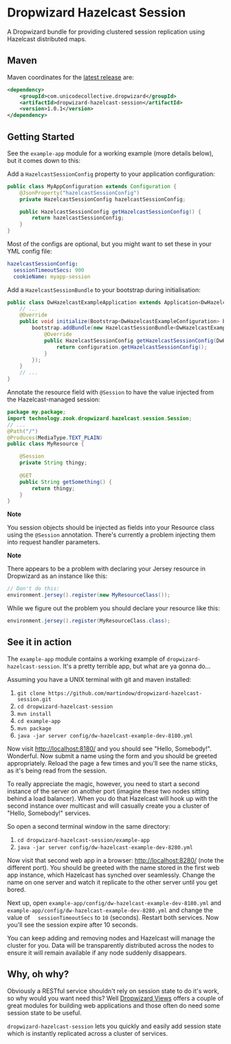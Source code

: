 Dropwizard Hazelcast Session
============================

A Dropwizard bundle for providing clustered session replication using Hazelcast distributed maps.

Maven
-----

Maven coordinates for the [latest release](https://repo1.maven.org/maven2/com/unicodecollective/dropwizard/dropwizard-hazelcast-session/1.0.1/) are:

```xml
<dependency>
    <groupId>com.unicodecollective.dropwizard</groupId>
    <artifactId>dropwizard-hazelcast-session</artifactId>
    <version>1.0.1</version>
</dependency>
```


Getting Started
---------------

See the `example-app` module for a working example (more details below), but it comes down to this:

Add a `HazelcastSessionConfig` property to your application configuration:
```java
public class MyAppConfiguration extends Configuration {
    @JsonProperty("hazelcastSessionConfig")
    private HazelcastSessionConfig hazelcastSessionConfig;

    public HazelcastSessionConfig getHazelcastSessionConfig() {
        return hazelcastSessionConfig;
    }
}
```

Most of the configs are optional, but you might want to set these in your YML config file:
```yml
hazelcastSessionConfig:
  sessionTimeoutSecs: 900
  cookieName: myapp-session
```

Add a `HazelcastSessionBundle` to your bootstrap during initialisation:
```java
public class DwHazelcastExampleApplication extends Application<DwHazelcastExampleConfiguration> {
    // ...
    @Override
    public void initialize(Bootstrap<DwHazelcastExampleConfiguration> bootstrap) {
        bootstrap.addBundle(new HazelcastSessionBundle<DwHazelcastExampleConfiguration>() {
            @Override
            public HazelcastSessionConfig getHazelcastSessionConfig(DwHazelcastExampleConfiguration configuration) {
                return configuration.getHazelcastSessionConfig();
            }
        });
    }
    // ...
}
```

Annotate the resource field with `@Session` to have the value injected from the Hazelcast-managed session:
```java
package my.package;
import technology.zook.dropwizard.hazelcast.session.Session;
// ...
@Path("/")
@Produces(MediaType.TEXT_PLAIN)
public class MyResource {

    @Session
    private String thingy;
    
    @GET
    public String getSomething() {
        return thingy;
    }
}
```

**Note**

You session objects should be injected as fields into your Resource class using the `@Session` annotation. There's currently a problem injecting them into request handler parameters.


**Note**

There appears to be a problem with declaring your Jersey resource in Dropwizard as an instance like this:
```java
// Don't do this:
environment.jersey().register(new MyResourceClass());
```

While we figure out the problem you should declare your resource like this:
```java
environment.jersey().register(MyResourceClass.class);
```



See it in action
----------------

The `example-app` module contains a working example of `dropwizard-hazelcast-session`. It's a pretty terrible app, but what are ya gonna do...

Assuming you have a UNIX terminal with git and maven installed:
  1. `git clone https://github.com/martindow/dropwizard-hazelcast-session.git`
  2. `cd dropwizard-hazelcast-session`
  3. `mvn install`
  4. `cd example-app`
  5. `mvn package`
  6. `java -jar server config/dw-hazelcast-example-dev-8180.yml`

Now visit [http://localhost:8180/](http://localhost:8180/) and you should see "Hello, Somebody!". Wonderful. Now submit a name using the form and you should be greeted appropriately. Reload the page a few times and you'll see the name sticks, as it's being read from the session.

To really appreciate the magic, however, you need to start a second instance of the server on another port (imagine these two nodes sitting behind a load balancer). When you do that Hazelcast will hook up with the second instance over multicast and will casually create you a cluster of "Hello, Somebody!" services.

So open a second terminal window in the same directory:
  1. `cd dropwizard-hazelcast-session/example-app`
  2. `java -jar server config/dw-hazelcast-example-dev-8280.yml`

Now visit that second web app in a browser: [http://localhost:8280/](http://localhost:8280/) (note the different port). You should be greeted with the name stored in the first web app instance, which Hazelcast has synched over seamlessly. Change the name on one server and watch it replicate to the other server until you get bored.

Next up, open `example-app/config/dw-hazelcast-example-dev-8180.yml` and `example-app/config/dw-hazelcast-example-dev-8280.yml` and change the value of `  sessionTimeoutSecs` to `10` (seconds). Restart both services. Now you'll see the session expire after 10 seconds.

You can keep adding and removing nodes and Hazelcast will manage the cluster for you. Data will be transparently distributed across the nodes to ensure it will remain available if any node suddenly disappears.


Why, oh why?
------------

Obviously a RESTful service shouldn't rely on session state to do it's work, so why would you want need this? Well [Dropwizard Views](http://www.dropwizard.io/manual/views.html) offers a couple of great modules for building web applications and those often do need some session state to be useful.

`dropwizard-hazelcast-session` lets you quickly and easily add session state which is instantly replicated across a cluster of services.
